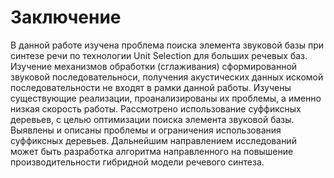 # Заключение
В данной работе изучена проблема поиска элемента звуковой базы при синтезе речи по технологии Unit Selection для больших речевых баз. Изучение механизмов обработки (сглаживания) сформированной звуковой последовательноси, получения акустических данных искомой последовательности не входят в рамки данной работы. Изучены существующие реализации, проанализированы их проблемы, а именно низкая скорость работы. Рассмотрено использование суффиксных деревьев, с целью оптимизации поиска элемента звуковой базы. Выявлены и описаны проблемы и ограничения использования суффиксных деревьев. Дальнейшим направлением исследований может быть разработка алгоритма направленного на повышение производительности гибридной модели речевого синтеза.